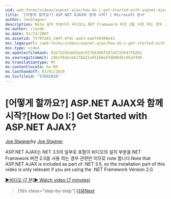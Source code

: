 ```yaml
---
uid: web-forms/videos/aspnet-ajax/how-do-i-get-started-with-aspnet-ajax
title: '[어떻게 할까요?] ASP.NET AJAX와 함께 시작? | Microsoft 문서'
author: JoeStagner
description: Note 설치 부분이이 비디오는.NET Framework 버전 2를 사용 하는 경우 관련만 ASP.NET AJAX는.NET 3.5의 일부로 포함 하는 중...
ms.author: riande
ms.date: 01/23/2007
ms.assetid: 75707a81-244f-4fdc-aab3-eaefd9300e43
msc.legacyurl: /web-forms/videos/aspnet-ajax/how-do-i-get-started-with-aspnet-ajax
msc.type: video
ms.openlocfilehash: 01e72295ab45e6c01794306f587a5725647fb261
ms.sourcegitcommit: 24b1f6decbb17bb22a45166e5fdb0845c65af498
ms.translationtype: MT
ms.contentlocale: ko-KR
ms.lasthandoff: 03/01/2019
ms.locfileid: "57042010"
---
```

<a name="how-do-i-get-started-with-aspnet-ajax"></a><span data-ttu-id="b57ed-104">[어떻게 할까요?] ASP.NET AJAX와 함께 시작?</span><span class="sxs-lookup"><span data-stu-id="b57ed-104">[How Do I:] Get Started with ASP.NET AJAX?</span></span>
====================
<span data-ttu-id="b57ed-105">[Joe Stagner](https://github.com/JoeStagner)</span><span class="sxs-lookup"><span data-stu-id="b57ed-105">by [Joe Stagner](https://github.com/JoeStagner)</span></span>

<span data-ttu-id="b57ed-106">ASP.NET AJAX는.NET 3.5의 일부로 포함이 비디오의 설치 부분을.NET Framework 버전 2.0을 사용 하는 경우 관련만 이므로 note 합니다.</span><span class="sxs-lookup"><span data-stu-id="b57ed-106">Note that ASP.NET AJAX is included as part of .NET 3.5, so the installation part of this video is only relevant if you are using the .NET Framework Version 2.0.</span></span>

[<span data-ttu-id="b57ed-107">&#9654;비디오 (7 분)</span><span class="sxs-lookup"><span data-stu-id="b57ed-107">&#9654; Watch video (7 minutes)</span></span>](https://channel9.msdn.com/Blogs/ASP-NET-Site-Videos/how-do-i-get-started-with-aspnet-ajax)

> [!div class="step-by-step"]
> [<span data-ttu-id="b57ed-108">다음</span><span class="sxs-lookup"><span data-stu-id="b57ed-108">Next</span></span>](how-do-i-implement-dynamic-partial-page-updates-with-aspnet-ajax.md)
